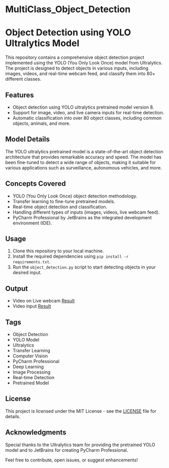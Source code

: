 # MultiClass_Object_Detection
# Object Detection using YOLO Ultralytics Model

This repository contains a comprehensive object detection project implemented using the YOLO (You Only Look Once) model from Ultralytics. The project is designed to detect objects in various inputs, including images, videos, and real-time webcam feed, and classify them into 80+ different classes.

## Features

- Object detection using YOLO ultralytics pretrained model version 8.
- Support for image, video, and live camera inputs for real-time detection.
- Automatic classification into over 80 object classes, including common objects, animals, and more.

## Model Details

The YOLO ultralytics pretrained model is a state-of-the-art object detection architecture that provides remarkable accuracy and speed. The model has been fine-tuned to detect a wide range of objects, making it suitable for various applications such as surveillance, autonomous vehicles, and more.

## Concepts Covered

- YOLO (You Only Look Once) object detection methodology.
- Transfer learning to fine-tune pretrained models.
- Real-time object detection and classification.
- Handling different types of inputs (images, videos, live webcam feed).
- PyCharm Professional by JetBrains as the integrated development environment (IDE).

## Usage

1. Clone this repository to your local machine.
2. Install the required dependencies using `pip install -r requirements.txt`.
3. Run the `object_detection.py` script to start detecting objects in your desired input.

## Output 

- Video on Live webcam [Result](output.avi)
- Video input [Result](output.avi)

## Tags

- Object Detection
- YOLO Model
- Ultralytics
- Transfer Learning
- Computer Vision
- PyCharm Professional
- Deep Learning
- Image Processing
- Real-time Detection
- Pretrained Model

## License

This project is licensed under the MIT License - see the [LICENSE](LICENSE) file for details.

## Acknowledgments

Special thanks to the Ultralytics team for providing the pretrained YOLO model and to JetBrains for creating PyCharm Professional.

Feel free to contribute, open issues, or suggest enhancements!
